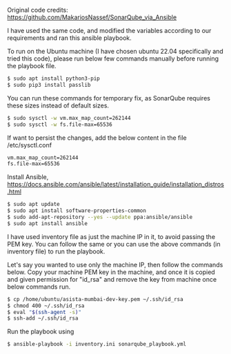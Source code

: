 Original code credits: https://github.com/MakariosNassef/SonarQube_via_Ansible

I have used the same code, and modified the variables according to our requirements and ran this ansible playbook.

To run on the Ubuntu machine (I have chosen ubuntu 22.04 specifically and tried this code), please run below few commands manually before running the playbook file. 
 ```bash
$ sudo apt install python3-pip
$ sudo pip3 install passlib
 ```

You can run these commands for temporary fix, as SonarQube requires these sizes instead of default sizes. 
```bash
$ sudo sysctl -w vm.max_map_count=262144
$ sudo sysctl -w fs.file-max=65536
```

If want to persist the changes, add the below content in the file /etc/sysctl.conf
```bash
vm.max_map_count=262144
fs.file-max=65536
```

Install Ansible, https://docs.ansible.com/ansible/latest/installation_guide/installation_distros.html
```bash
$ sudo apt update
$ sudo apt install software-properties-common
$ sudo add-apt-repository --yes --update ppa:ansible/ansible
$ sudo apt install ansible
```

I have used inventory file as just the machine IP in it, to avoid passing the PEM key. You can follow the same or you can use the above commands (in inventory file) to run the playbook. 

Let's say you wanted to use only the machine IP, then follow the commands below. Copy your machine PEM key in the machine, and once it is copied and given permission for "id_rsa" and remove the key from machine once below commands run. 

```bash
$ cp /home/ubuntu/asista-mumbai-dev-key.pem ~/.ssh/id_rsa
$ chmod 400 ~/.ssh/id_rsa
$ eval "$(ssh-agent -s)"
$ ssh-add ~/.ssh/id_rsa
```

Run the playbook using 
```bash
$ ansible-playbook -i inventory.ini sonarqube_playbook.yml
```
